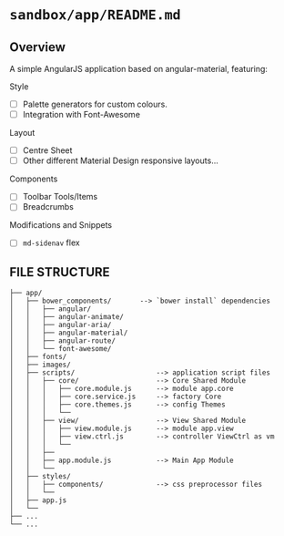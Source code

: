 # `sandbox/app/README.md` #

## Overview ##

A simple AngularJS application based on angular-material, featuring:

Style

 - [ ] Palette generators for custom colours.
 - [ ] Integration with Font-Awesome

Layout

 - [ ] Centre Sheet
 - [ ] Other different Material Design responsive layouts...

Components

 - [ ] Toolbar Tools/Items
 - [ ] Breadcrumbs

Modifications and Snippets

 - [ ] `md-sidenav` flex

## FILE STRUCTURE ##
```
├── app/
│   ├── bower_components/       --> `bower install` dependencies
│   │   ├── angular/
│   │   ├── angular-animate/
│   │   ├── angular-aria/
│   │   ├── angular-material/
│   │   ├── angular-route/
│   │   └── font-awesome/
│   ├── fonts/
│   ├── images/
│   ├── scripts/                    --> application script files
│   │   ├── core/                   --> Core Shared Module
│   │   │   ├── core.module.js      --> module app.core
│   │   │   ├── core.service.js     --> factory Core
│   │   │   ├── core.themes.js      --> config Themes
│   │   │   └── 
│   │   ├── view/                   --> View Shared Module
│   │   │   ├── view.module.js      --> module app.view
│   │   │   ├── view.ctrl.js        --> controller ViewCtrl as vm
│   │   │   └── 
│   │   ├── 
│   │   ├── app.module.js           --> Main App Module
│   │   └── 
│   ├── styles/
│   │   ├── components/             --> css preprocessor files 
│   │   └── 
│   ├── app.js
│   └── 
├── ...
└── ...
```